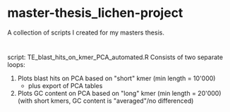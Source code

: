 # master-thesis_lichen-project
 A collection of scripts I created for my masters thesis.
# 
script: TE_blast_hits_on_kmer_PCA_automated.R
 Consists of two separate loops:
  1. Plots blast hits on PCA based on "short" kmer (min length = 10'000)
      + plus export of PCA tables
  2. Plots GC content on PCA based on "long" kmer (min length = 20'000) (with short kmers, GC content is "averaged"/no differenced)
